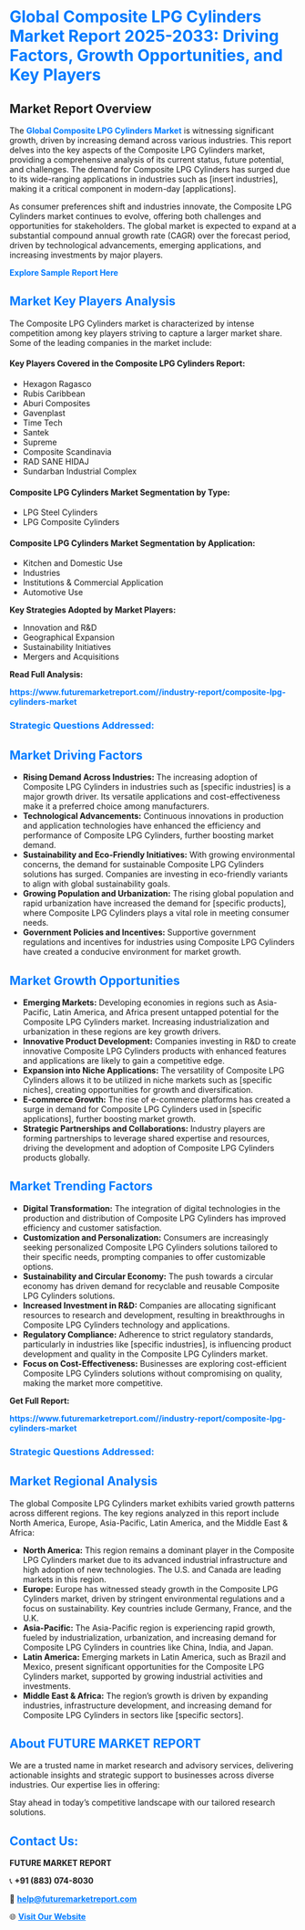 <h1 style="color: #007BFF;">Global Composite LPG Cylinders Market Report 2025-2033: Driving Factors, Growth Opportunities, and Key Players</h1>

<section id="overview">
<h2>Market Report Overview</h2>
<p>The <a href="https://www.futuremarketreport.com//industry-report/composite-lpg-cylinders-market" style="color: #007BFF; text-decoration: none;"><strong>Global Composite LPG Cylinders Market</strong></a> is witnessing significant growth, driven by increasing demand across various industries. This report delves into the key aspects of the Composite LPG Cylinders market, providing a comprehensive analysis of its current status, future potential, and challenges. The demand for Composite LPG Cylinders has surged due to its wide-ranging applications in industries such as [insert industries], making it a critical component in modern-day [applications].</p>
<p>As consumer preferences shift and industries innovate, the Composite LPG Cylinders market continues to evolve, offering both challenges and opportunities for stakeholders. The global market is expected to expand at a substantial compound annual growth rate (CAGR) over the forecast period, driven by technological advancements, emerging applications, and increasing investments by major players.</p>
</section>

<section id="overview">
<p><a href="https://www.futuremarketreport.com//request-sample/reportId=87645" style="color: #007BFF; text-decoration: none;"><strong>Explore Sample Report Here</strong></a></p>
</section>

<section id="key-players">
<h2 style="color: #007BFF;">Market Key Players Analysis</h2>
<p>The Composite LPG Cylinders market is characterized by intense competition among key players striving to capture a larger market share. Some of the leading companies in the market include:</p>
<h4>Key Players Covered in the Composite LPG Cylinders Report:</h4>
<ul><li>Hexagon Ragasco</li><li>Rubis Caribbean</li><li>Aburi Composites</li><li>Gavenplast</li><li>Time Tech</li><li>Santek</li><li>Supreme</li><li>Composite Scandinavia</li><li>RAD SANE HIDAJ</li><li>Sundarban Industrial Complex</li></ul>
<h4>Composite LPG Cylinders Market Segmentation by Type:</h4>
<ul><li>LPG Steel Cylinders</li><li>LPG Composite Cylinders</li></ul>

<h4>Composite LPG Cylinders Market Segmentation by Application:</h4>
<ul><li>Kitchen and Domestic Use</li><li>Industries</li><li>Institutions &amp; Commercial Application</li><li>Automotive Use</li></ul>
<p><strong>Key Strategies Adopted by Market Players:</strong></p>
<ul>
<li>Innovation and R&D</li>
<li>Geographical Expansion</li>
<li>Sustainability Initiatives</li>
<li>Mergers and Acquisitions</li>
</ul>
</section>

<section>
<p><strong>Read Full Analysis: </strong></p><a href="https://www.futuremarketreport.com//industry-report/composite-lpg-cylinders-market" style="color: #007BFF; text-decoration: none;"><strong>https://www.futuremarketreport.com//industry-report/composite-lpg-cylinders-market</strong></a>
<h3 style="color: #007BFF;">Strategic Questions Addressed:</h3>
</section>

<section id="driving-factors">
<h2 style="color: #007BFF;">Market Driving Factors</h2>
<ul>
<li><strong>Rising Demand Across Industries:</strong> The increasing adoption of Composite LPG Cylinders in industries such as [specific industries] is a major growth driver. Its versatile applications and cost-effectiveness make it a preferred choice among manufacturers.</li>
<li><strong>Technological Advancements:</strong> Continuous innovations in production and application technologies have enhanced the efficiency and performance of Composite LPG Cylinders, further boosting market demand.</li>
<li><strong>Sustainability and Eco-Friendly Initiatives:</strong> With growing environmental concerns, the demand for sustainable Composite LPG Cylinders solutions has surged. Companies are investing in eco-friendly variants to align with global sustainability goals.</li>
<li><strong>Growing Population and Urbanization:</strong> The rising global population and rapid urbanization have increased the demand for [specific products], where Composite LPG Cylinders plays a vital role in meeting consumer needs.</li>
<li><strong>Government Policies and Incentives:</strong> Supportive government regulations and incentives for industries using Composite LPG Cylinders have created a conducive environment for market growth.</li>
</ul>
</section>

<section id="growth-opportunities">
<h2 style="color: #007BFF;">Market Growth Opportunities</h2>
<ul>
<li><strong>Emerging Markets:</strong> Developing economies in regions such as Asia-Pacific, Latin America, and Africa present untapped potential for the Composite LPG Cylinders market. Increasing industrialization and urbanization in these regions are key growth drivers.</li>
<li><strong>Innovative Product Development:</strong> Companies investing in R&D to create innovative Composite LPG Cylinders products with enhanced features and applications are likely to gain a competitive edge.</li>
<li><strong>Expansion into Niche Applications:</strong> The versatility of Composite LPG Cylinders allows it to be utilized in niche markets such as [specific niches], creating opportunities for growth and diversification.</li>
<li><strong>E-commerce Growth:</strong> The rise of e-commerce platforms has created a surge in demand for Composite LPG Cylinders used in [specific applications], further boosting market growth.</li>
<li><strong>Strategic Partnerships and Collaborations:</strong> Industry players are forming partnerships to leverage shared expertise and resources, driving the development and adoption of Composite LPG Cylinders products globally.</li>
</ul>
</section>

<section id="trending-factors">
<h2 style="color: #007BFF;">Market Trending Factors</h2>
<ul>
<li><strong>Digital Transformation:</strong> The integration of digital technologies in the production and distribution of Composite LPG Cylinders has improved efficiency and customer satisfaction.</li>
<li><strong>Customization and Personalization:</strong> Consumers are increasingly seeking personalized Composite LPG Cylinders solutions tailored to their specific needs, prompting companies to offer customizable options.</li>
<li><strong>Sustainability and Circular Economy:</strong> The push towards a circular economy has driven demand for recyclable and reusable Composite LPG Cylinders solutions.</li>
<li><strong>Increased Investment in R&D:</strong> Companies are allocating significant resources to research and development, resulting in breakthroughs in Composite LPG Cylinders technology and applications.</li>
<li><strong>Regulatory Compliance:</strong> Adherence to strict regulatory standards, particularly in industries like [specific industries], is influencing product development and quality in the Composite LPG Cylinders market.</li>
<li><strong>Focus on Cost-Effectiveness:</strong> Businesses are exploring cost-efficient Composite LPG Cylinders solutions without compromising on quality, making the market more competitive.</li>
</ul>
</section>

<section>
<p><strong>Get Full Report: </strong></p><a href="https://www.futuremarketreport.com//industry-report/composite-lpg-cylinders-market" style="color: #007BFF; text-decoration: none;"><strong>https://www.futuremarketreport.com//industry-report/composite-lpg-cylinders-market</strong></a>
<h3 style="color: #007BFF;">Strategic Questions Addressed:</h3>
</section>


<section id="regional-analysis">
<h2 style="color: #007BFF;">Market Regional Analysis</h2>
<p>The global Composite LPG Cylinders market exhibits varied growth patterns across different regions. The key regions analyzed in this report include North America, Europe, Asia-Pacific, Latin America, and the Middle East & Africa:</p>
<ul>
<li><strong>North America:</strong> This region remains a dominant player in the Composite LPG Cylinders market due to its advanced industrial infrastructure and high adoption of new technologies. The U.S. and Canada are leading markets in this region.</li>
<li><strong>Europe:</strong> Europe has witnessed steady growth in the Composite LPG Cylinders market, driven by stringent environmental regulations and a focus on sustainability. Key countries include Germany, France, and the U.K.</li>
<li><strong>Asia-Pacific:</strong> The Asia-Pacific region is experiencing rapid growth, fueled by industrialization, urbanization, and increasing demand for Composite LPG Cylinders in countries like China, India, and Japan.</li>
<li><strong>Latin America:</strong> Emerging markets in Latin America, such as Brazil and Mexico, present significant opportunities for the Composite LPG Cylinders market, supported by growing industrial activities and investments.</li>
<li><strong>Middle East & Africa:</strong> The region’s growth is driven by expanding industries, infrastructure development, and increasing demand for Composite LPG Cylinders in sectors like [specific sectors].</li>
</ul>
</section>

<footer>
<h2 style="color: #007BFF;">About FUTURE MARKET REPORT</h2>
<p>We are a trusted name in market research and advisory services, delivering actionable insights and strategic support to businesses across diverse industries. Our expertise lies in offering:</p>

<p>Stay ahead in today’s competitive landscape with our tailored research solutions.</p>

<h2 style="color: #007BFF;">Contact Us:</h2>
<p><strong>FUTURE MARKET REPORT</strong></p>
<p>📞 <strong>+91 (883) 074-8030</strong></p>
<p>📧 <strong><a href="mailto:help@futuremarketreport.com" style="color: #007BFF;">help@futuremarketreport.com</a></strong></p>
<p>🌐 <strong><a href="https://www.futuremarketreport.com/" style="color: #007BFF;">Visit Our Website</a></strong></p>
</footer>